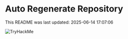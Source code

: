 # Auto Regenerate Repository

This README was last updated: 2025-06-14 17:07:06

 ![TryHackMe](https://tryhackme.com/badge/533634)